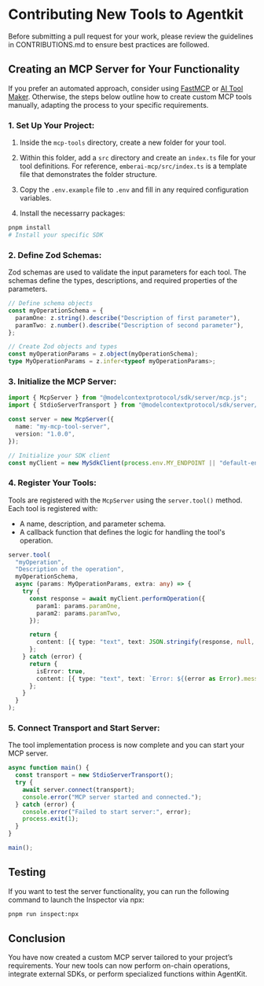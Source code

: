 # Contributing New Tools to Agentkit

Before submitting a pull request for your work, please review the guidelines in CONTRIBUTIONS.md to ensure best practices are followed.

## Creating an MCP Server for Your Functionality

If you prefer an automated approach, consider using [FastMCP](https://github.com/punkpeye/fastmcp/) or [AI Tool Maker](https://github.com/nihaocami/ai-tool-maker). Otherwise, the steps below outline how to create custom MCP tools manually, adapting the process to your specific requirements.

### 1. Set Up Your Project:

1. Inside the `mcp-tools` directory, create a new folder for your tool.

2. Within this folder, add a `src` directory and create an `index.ts` file for your tool definitions. For reference, `emberai-mcp/src/index.ts` is a template file that demonstrates the folder structure.

3. Copy the `.env.example` file to `.env` and fill in any required configuration variables.

4. Install the necessarry packages:

```bash
pnpm install
# Install your specific SDK
```

### 2. Define Zod Schemas:

Zod schemas are used to validate the input parameters for each tool. The schemas define the types, descriptions, and required properties of the parameters.

```typescript
// Define schema objects
const myOperationSchema = {
  paramOne: z.string().describe("Description of first parameter"),
  paramTwo: z.number().describe("Description of second parameter"),
};

// Create Zod objects and types
const myOperationParams = z.object(myOperationSchema);
type MyOperationParams = z.infer<typeof myOperationParams>;
```

### 3. Initialize the MCP Server:

```typescript
import { McpServer } from "@modelcontextprotocol/sdk/server/mcp.js";
import { StdioServerTransport } from "@modelcontextprotocol/sdk/server/stdio.js";

const server = new McpServer({
  name: "my-mcp-tool-server",
  version: "1.0.0",
});

// Initialize your SDK client
const myClient = new MySdkClient(process.env.MY_ENDPOINT || "default-endpoint");
```

### 4. Register Your Tools:

Tools are registered with the `McpServer` using the `server.tool()` method. Each tool is registered with:

- A name, description, and parameter schema.
- A callback function that defines the logic for handling the tool's operation.

```typescript
server.tool(
  "myOperation",
  "Description of the operation",
  myOperationSchema,
  async (params: MyOperationParams, extra: any) => {
    try {
      const response = await myClient.performOperation({
        param1: params.paramOne,
        param2: params.paramTwo,
      });

      return {
        content: [{ type: "text", text: JSON.stringify(response, null, 2) }],
      };
    } catch (error) {
      return {
        isError: true,
        content: [{ type: "text", text: `Error: ${(error as Error).message}` }],
      };
    }
  }
);
```

### 5. Connect Transport and Start Server:

The tool implementation process is now complete and you can start your MCP server.

```typescript
async function main() {
  const transport = new StdioServerTransport();
  try {
    await server.connect(transport);
    console.error("MCP server started and connected.");
  } catch (error) {
    console.error("Failed to start server:", error);
    process.exit(1);
  }
}

main();
```

## Testing

If you want to test the server functionality, you can run the following command to launch the Inspector via npx:

```bash
pnpm run inspect:npx
```

## Conclusion

You have now created a custom MCP server tailored to your project’s requirements. Your new tools can now perform on-chain operations, integrate external SDKs, or perform specialized functions within AgentKit.
